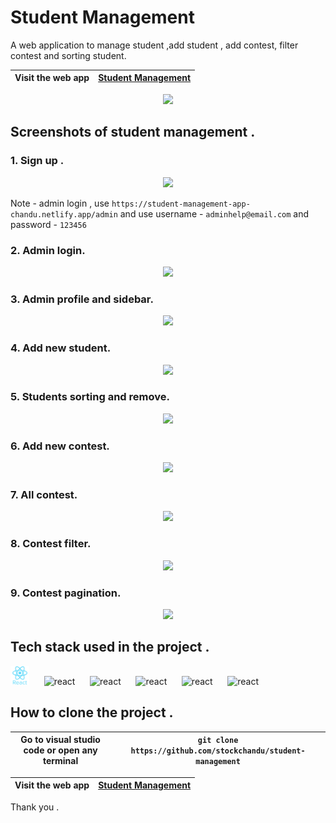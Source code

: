 # Student Management 

A web application to manage student ,add student , add contest, filter contest and sorting student.

| Visit the web app  | [Student Management](https://student-management-app-chandu.netlify.app/) |
| --- | ---|


<p align="center">

<img src="https://miro.medium.com/max/1400/1*b3NRKpE1IPoiaOVobxbz4A.png"/>

</p>

## Screenshots of student management .
### 1. Sign up .
<p align="center">
<img src="https://miro.medium.com/max/1400/1*Op1p-Cqhq_GQUJN7O92U6Q.png"/>
</p>

Note - admin login , use ``https://student-management-app-chandu.netlify.app/admin`` and use username - ```adminhelp@email.com``` and password - ```123456```
### 2. Admin login.
<p align="center">
<img src="https://miro.medium.com/max/1400/1*5MlqZkQ5u2D0vZlzrF-1CA.png"/>
</p>

### 3. Admin profile and sidebar.
<p align="center">
<img src="https://miro.medium.com/max/1400/1*3WAd38lxGulDmUsr50KiEg.png"/>
</p>

### 4. Add new student.
<p align="center">
<img src="https://miro.medium.com/max/1400/1*E3MqoFUYvrH4A30YkK2JnA.png"/>
</p>

### 5. Students sorting and remove.
<p align="center">
<img src="https://miro.medium.com/max/1400/1*xsScYQbDXislOIiTHpyN9Q.png"/>
</p>

### 6. Add new contest.
<p align="center">
<img src="https://miro.medium.com/max/1400/1*lpTPmHhsjHhEKjdBJ65oWw.png"/>
</p>

### 7. All contest.
<p align="center">
<img src="https://miro.medium.com/max/1400/1*EQ7YLEAK06qDi4Obk1Y7dg.png"/>
</p>

### 8. Contest filter.
<p align="center">
<img src="https://miro.medium.com/max/1400/1*4lYEQFEXcmxOdpXfq8w7dQ.png"/>
</p>


### 9. Contest pagination.
<p align="center">
<img src="https://miro.medium.com/max/1400/1*zrPY0AtLlPzdSN5991tB4A.png"/>
</p>


## Tech stack used in the project . 
<p>
 <img src="https://raw.githubusercontent.com/devicons/devicon/master/icons/react/react-original-wordmark.svg" alt="react" width="30" height="30"/>&nbsp;&nbsp;&nbsp;&nbsp;&nbsp; 
 <img src="https://cdn.pixabay.com/photo/2017/08/05/11/16/logo-2582747_1280.png" alt="react" width="30" height="30"/>&nbsp;&nbsp;&nbsp;&nbsp;&nbsp;
 <img src="https://camo.githubusercontent.com/7564fe8b2b739c617a497366664b0577947cc4b52b86d14b4b14a7b77885b110/68747470733a2f2f696d672e69636f6e73382e636f6d2f636f6c6f722f3435322f6d6174657269616c2d75692e706e67" alt="react" width="30" height="30"/>&nbsp;&nbsp;&nbsp;&nbsp;&nbsp;
  <img src="https://raw.githubusercontent.com/reduxjs/redux/master/logo/logo.png" alt="react" width="30" height="30"/>&nbsp;&nbsp;&nbsp;&nbsp;&nbsp;
 <img src="https://cdn4.iconfinder.com/data/icons/logos-and-brands/512/233_Node_Js_logo-128.png" alt="react" width="30" height="30"/>&nbsp;&nbsp;&nbsp;&nbsp;&nbsp;
 <img src="https://img.icons8.com/color/452/mongodb.png" alt="react" width="30" height="30"/>&nbsp;&nbsp;&nbsp;&nbsp;&nbsp;
</p>


## How to clone the project .
| Go to visual studio code or open any terminal |```git clone https://github.com/stockchandu/student-management``` |
| - | - |

| Visit the web app  | [Student Management](https://student-management-app-chandu.netlify.app/) |
| --- | ---|

Thank you .

